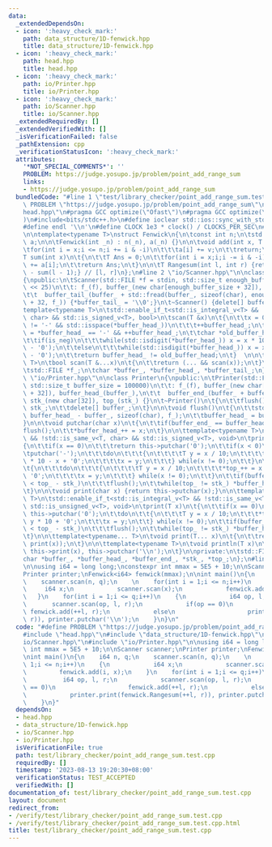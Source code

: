 ```yaml
---
data:
  _extendedDependsOn:
  - icon: ':heavy_check_mark:'
    path: data_structure/1D-fenwick.hpp
    title: data_structure/1D-fenwick.hpp
  - icon: ':heavy_check_mark:'
    path: head.hpp
    title: head.hpp
  - icon: ':heavy_check_mark:'
    path: io/Printer.hpp
    title: io/Printer.hpp
  - icon: ':heavy_check_mark:'
    path: io/Scanner.hpp
    title: io/Scanner.hpp
  _extendedRequiredBy: []
  _extendedVerifiedWith: []
  _isVerificationFailed: false
  _pathExtension: cpp
  _verificationStatusIcon: ':heavy_check_mark:'
  attributes:
    '*NOT_SPECIAL_COMMENTS*': ''
    PROBLEM: https://judge.yosupo.jp/problem/point_add_range_sum
    links:
    - https://judge.yosupo.jp/problem/point_add_range_sum
  bundledCode: "#line 1 \"test/library_checker/point_add_range_sum.test.cpp\"\n#define\
    \ PROBLEM \"https://judge.yosupo.jp/problem/point_add_range_sum\"\n#line 1 \"\
    head.hpp\"\n#pragma GCC optimize(\"Ofast\")\n#pragma GCC optimize(\"unroll-loops\"\
    )\n#include<bits/stdc++.h>\n#define ioclear std::ios::sync_with_stdio(false);std::cin.tie(nullptr);std::cout.tie(nullptr);\n\
    #define endl '\\n'\n#define CLOCK 1e3 * clock() / CLOCKS_PER_SEC\n#line 2 \"data_structure/1D-fenwick.hpp\"\
    \n\ntemplate<typename T>\nstruct Fenwick\n{\n\tconst int n;\n\tstd::vector<T>\
    \ a;\n\n\tFenwick(int _n) : n(_n), a(_n) {}\n\n\tvoid add(int x, T v)\n\t{\n\t\
    \tfor(int i = x;i <= n;i += i & -i)\n\t\t\ta[i] += v;\n\t\treturn;\n\t}\n\n\t\
    T sum(int x)\n\t{\n\t\tT Ans = 0;\n\t\tfor(int i = x;i;i -= i & -i)\n\t\t\tAns\
    \ += a[i];\n\t\treturn Ans;\n\t}\n\n\tT Rangesum(int l, int r) {return sum(r)\
    \ - sum(l - 1);} // [l, r]\n};\n#line 2 \"io/Scanner.hpp\"\n\nclass Scanner\n\
    {\npublic:\n\tScanner(std::FILE *f = stdin, std::size_t enough_buffer_size = 1\
    \ << 25)\n\t\t: f_(f), buffer_(new char[enough_buffer_size + 32]), buffer_head_(buffer_),\n\
    \t\t  buffer_tail_(buffer_ + std::fread(buffer_, sizeof(char), enough_buffer_size\
    \ + 32, f_)) {*buffer_tail_ = '\\0';}\n\t~Scanner() {delete[] buffer_;}\n\t\n\t\
    template<typename T>\n\tstd::enable_if_t<std::is_integral_v<T> && !std::is_same_v<T,\
    \ char> && std::is_signed_v<T>, bool>\n\tscan(T &x)\n\t{\n\t\tx = 0;\n\t\twhile(*buffer_head_\
    \ != '-' && std::isspace(*buffer_head_))\n\t\t\t++buffer_head_;\n\t\tbool is_neg\
    \ = *buffer_head_ == '-' && ++buffer_head_;\n\t\tchar *old_buffer_head = buffer_head_;\n\
    \t\tif(is_neg)\n\t\t\twhile(std::isdigit(*buffer_head_)) x = x * 10 - (*buffer_head_++\
    \ - '0');\n\t\telse\n\t\t\twhile(std::isdigit(*buffer_head_)) x = x * 10 + (*buffer_head_++\
    \ - '0');\n\t\treturn buffer_head_ != old_buffer_head;\n\t}  \n\n\ttemplate<typename...\
    \ T>\n\tbool scan(T &...x)\n\t{\n\t\treturn (... && scan(x));\n\t}\n\nprivate:\n\
    \tstd::FILE *f_;\n\tchar *buffer_, *buffer_head_, *buffer_tail_;\n};\n#line 2\
    \ \"io/Printer.hpp\"\n\nclass Printer\n{\npublic:\n\tPrinter(std::FILE *f = stdout,\
    \ std::size_t buffer_size = 100000)\n\t\t: f_(f), buffer_(new char[buffer_size\
    \ + 32]), buffer_head_(buffer_),\n\t\t  buffer_end_(buffer_ + buffer_size + 32),\
    \ stk_(new char[32]), top_(stk_) {}\n\t~Printer()\n\t{\n\t\tflush();\n\t\tdelete[]\
    \ stk_;\n\t\tdelete[] buffer_;\n\t}\n\n\tvoid flush()\n\t{\n\t\tstd::fwrite(buffer_,\
    \ buffer_head_ - buffer_, sizeof(char), f_);\n\t\tbuffer_head_ = buffer_;\n\t\
    }\n\n\tvoid putchar(char x)\n\t{\n\t\tif(buffer_end_ == buffer_head_)\n\t\t\t\
    flush();\n\t\t*buffer_head_++ = x;\n\t}\n\n\ttemplate<typename T>\n\tstd::enable_if_t<std::is_integral_v<T>\
    \ && !std::is_same_v<T, char> && std::is_signed_v<T>, void>\n\tprint(T x)\n\t\
    {\n\t\tif(x == 0)\n\t\t\treturn this->putchar('0');\n\t\tif(x < 0)\n\t\t{\n\t\t\
    \tputchar('-');\n\t\t\tdo\n\t\t\t{\n\t\t\t\tT y = x / 10;\n\t\t\t\t*top_++ = y\
    \ * 10 - x + '0';\n\t\t\t\tx = y;\n\t\t\t} while(x != 0);\n\t\t}\n\t\telse\n\t\
    \t{\n\t\t\tdo\n\t\t\t{\n\t\t\t\tT y = x / 10;\n\t\t\t\t*top_++ = x - y * 10 +\
    \ '0';\n\t\t\t\tx = y;\n\t\t\t} while(x != 0);\n\t\t}\n\t\tif(buffer_end_ - buffer_head_\
    \ < top_ - stk_)\n\t\t\tflush();\n\t\twhile(top_ != stk_) *buffer_head_++ = *--top_;\n\
    \t}\n\n\tvoid print(char x) {return this->putchar(x);}\n\n\ttemplate<typename\
    \ T>\n\tstd::enable_if_t<std::is_integral_v<T> && !std::is_same_v<T, char> &&\
    \ std::is_unsigned_v<T>, void>\n\tprint(T x)\n\t{\n\t\tif(x == 0)\n\t\t\treturn\
    \ this->putchar('0');\n\t\tdo\n\t\t{\n\t\t\tT y = x / 10;\n\t\t\t*top_++ = x -\
    \ y * 10 + '0';\n\t\t\tx = y;\n\t\t} while(x != 0);\n\t\tif(buffer_end_ - buffer_head_\
    \ < top_ - stk_)\n\t\t\tflush();\n\t\twhile(top_ != stk_) *buffer_head_++ = *--top_;\n\
    \t}\n\n\ttemplate<typename... T>\n\tvoid print(T... x)\n\t{\n\t\treturn (...,\
    \ print(x));\n\t}\n\n\ttemplate<typename T>\n\tvoid println(T x)\n\t{\n\t\treturn\
    \ this->print(x), this->putchar('\\n');\n\t}\n\nprivate:\n\tstd::FILE *f_;\n\t\
    char *buffer_, *buffer_head_, *buffer_end_, *stk_, *top_;\n};\n#line 6 \"test/library_checker/point_add_range_sum.test.cpp\"\
    \n\nusing i64 = long long;\nconstexpr int mmax = 5E5 + 10;\n\nScanner scanner;\n\
    Printer printer;\nFenwick<i64> fenwick(mmax);\n\nint main()\n{\n    i64 n, q;\n\
    \    scanner.scan(n, q);\n    \n    for(int i = 1;i <= n;i++)\n    {\n       \
    \     i64 x;\n            scanner.scan(x);\n            fenwick.add(i, x);\n \
    \   }\n    for(int i = 1;i <= q;i++)\n    {\n            i64 op, l, r;\n     \
    \       scanner.scan(op, l, r);\n            if(op == 0)\n                   \
    \ fenwick.add(++l, r);\n            else\n                    printer.print(fenwick.Rangesum(++l,\
    \ r)), printer.putchar('\\n');\n    }\n}\n"
  code: "#define PROBLEM \"https://judge.yosupo.jp/problem/point_add_range_sum\"\n\
    #include \"head.hpp\"\n#include \"data_structure/1D-fenwick.hpp\"\n#include \"\
    io/Scanner.hpp\"\n#include \"io/Printer.hpp\"\n\nusing i64 = long long;\nconstexpr\
    \ int mmax = 5E5 + 10;\n\nScanner scanner;\nPrinter printer;\nFenwick<i64> fenwick(mmax);\n\
    \nint main()\n{\n    i64 n, q;\n    scanner.scan(n, q);\n    \n    for(int i =\
    \ 1;i <= n;i++)\n    {\n            i64 x;\n            scanner.scan(x);\n   \
    \         fenwick.add(i, x);\n    }\n    for(int i = 1;i <= q;i++)\n    {\n  \
    \          i64 op, l, r;\n            scanner.scan(op, l, r);\n            if(op\
    \ == 0)\n                    fenwick.add(++l, r);\n            else\n        \
    \            printer.print(fenwick.Rangesum(++l, r)), printer.putchar('\\n');\n\
    \    }\n}"
  dependsOn:
  - head.hpp
  - data_structure/1D-fenwick.hpp
  - io/Scanner.hpp
  - io/Printer.hpp
  isVerificationFile: true
  path: test/library_checker/point_add_range_sum.test.cpp
  requiredBy: []
  timestamp: '2023-08-13 19:20:30+08:00'
  verificationStatus: TEST_ACCEPTED
  verifiedWith: []
documentation_of: test/library_checker/point_add_range_sum.test.cpp
layout: document
redirect_from:
- /verify/test/library_checker/point_add_range_sum.test.cpp
- /verify/test/library_checker/point_add_range_sum.test.cpp.html
title: test/library_checker/point_add_range_sum.test.cpp
---
```

